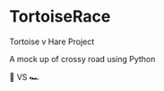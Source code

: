 # TortoiseRace
Tortoise v Hare Project

A mock up of crossy road using Python

:turtle: VS :racing_car:
